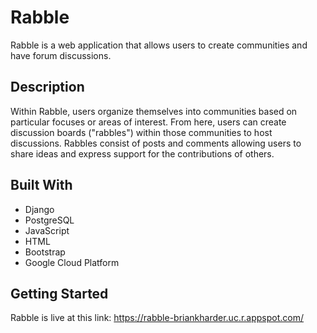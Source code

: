 # Rabble

 Rabble is a web application that allows users to create communities and have forum discussions.

 ## Description

 Within Rabble, users organize themselves into communities based on particular focuses or areas of interest. From here, users can create discussion boards ("rabbles") within those communities to host discussions. Rabbles consist of posts and comments allowing users to share ideas and express support for the contributions of others.

 ## Built With
 - Django
 - PostgreSQL
 - JavaScript
 - HTML
 - Bootstrap
 - Google Cloud Platform

## Getting Started
Rabble is live at this link: https://rabble-briankharder.uc.r.appspot.com/
